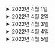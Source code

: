 

<details> <summary>2022년 4월 1일</summary>

## 회사 업무
- 다지점관제
  - 다지점관제 디자인 공유 
  - 영철님과 진행사항 공유
  - 다지점관제 매핑 테이블 재설계
  - 다지점관제 조회 개발 

## 개인 공부
- [DDD] 도메인 주도 설계란 무엇인가?
  - Chapter4) 깊은 통찰을 향한 리팩터링 (0% -> 10%)

 
   
</details>

<details> <summary>2022년 4월 2일</summary>

## 회사 업무

## 개인 공부
- [스터디] 알고리즘
  - 문제 선정 
- [DDD] 도메인 주도 설계란 무엇인가?
  - Chapter4) 깊은 통찰을 향한 리팩터링 (10% -> 50%)
  
</details>

<details> <summary>2022년 4월 3일</summary>

## 회사 업무

## 개인 공부
- [스터디] 알고리즘
  - 이분탐색 3문제 python 풀이
  
</details>

<details> <summary>2022년 4월 4일</summary>

## 회사 업무
- 다지점 관제
  - erd재작성
  - 매핑기능 개발
- 위클리

## 개인 공부
- [DDD] 도메인 주도 설계란 무엇인가?
  - Chapter4) 깊은 통찰을 향한 리팩터링 (50% -> 100%)
  
</details>

<details> <summary>2022년 4월 5일</summary>

## 회사 업무
- 다지점 관제
  - 매핑기능 개발
- devportal 설명회

## 개인 공부
- [스터디] 알고리즘
  - 이분탐색 1문제 python 풀이
  
</details>

